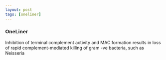 ```yaml
---
layout: post
tags: [oneliner]
---
```



### OneLiner

Inhibition of terminal complement activity and MAC formation results in loss of rapid complement-mediated killing of gram -ve bacteria, such as Neisseria
